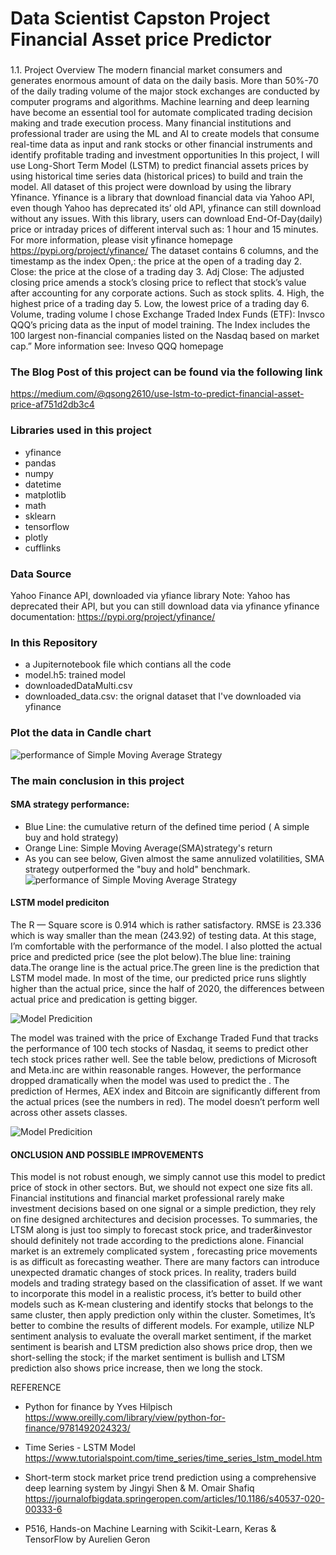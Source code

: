 # Data Scientist Capston Project Financial Asset price Predictor

###
1.1. Project Overview
The modern financial market consumers and generates enormous amount of data on the daily basis. More than 50%-70 of the daily trading volume of the major stock exchanges are conducted by computer programs and algorithms. Machine learning and deep learning have become an essential tool for automate complicated trading decision making and trade execution process. Many financial institutions and professional trader are using the ML and AI to create models that consume real-time data as input and rank stocks or other financial instruments and identify profitable trading and investment opportunities
In this project, I will use Long-Short Term Model (LSTM) to predict financial assets prices by using historical time series data (historical prices) to build and train the model. All dataset of this project were download by using the library Yfinance. Yfinance is a library that download financial data via Yahoo API, even though Yahoo has deprecated its’ old API, yfinance can still download without any issues. With this library, users can download End-Of-Day(daily) price or intraday prices of different interval such as: 1 hour and 15 minutes. For more information, please visit yfinance homepage https://pypi.org/project/yfinance/
The dataset contains 6 columns, and the timestamp as the index
Open,: the price at the open of a trading day
2. Close: the price at the close of a trading day
3. Adj Close: The adjusted closing price amends a stock’s closing price to reflect that stock’s value after accounting for any corporate actions. Such as stock splits.
4. High, the highest price of a trading day
5. Low, the lowest price of a trading day
6. Volume, trading volume
I chose Exchange Traded Index Funds (ETF): Invsco QQQ’s pricing data as the input of model training. The Index includes the 100 largest non-financial companies listed on the Nasdaq based on market cap.” More information see: Inveso QQQ homepage

### The Blog Post of this project can be found via the following link
https://medium.com/@qsong2610/use-lstm-to-predict-financial-asset-price-af751d2db3c4

### Libraries used in this project

* yfinance 
* pandas 
* numpy 
* datetime 
* matplotlib
* math 
* sklearn
* tensorflow 
* plotly
* cufflinks

### Data Source 

Yahoo Finance API, downloaded via yfiance library 
Note: Yahoo has deprecated their API, but you can still download data via yfinance 
yfinance documentation: https://pypi.org/project/yfinance/

### In this Repository 

* a Jupiternotebook file which contians all the code
* model.h5: trained model 
* downloadedDataMulti.csv
* downloaded_data.csv: the orignal dataset that I've downloaded via yfinance

### Plot the data in Candle chart

![performance of Simple Moving Average Strategy](https://miro.medium.com/max/1400/1*4qhAmYQJWnRZ4lh2uAorJg.png)



### The main conclusion in this project 
#### SMA strategy performance: 
* Blue Line: the cumulative return of the defined time period ( A simple buy and hold strategy)
* Orange Line: Simple Moving Average(SMA)strategy's return
* As you can see below, Given almost the same annulized volatilities, SMA strategy outperformed the "buy and hold" benchmark.
![performance of Simple Moving Average Strategy](https://miro.medium.com/max/1400/1*scbsDoqfjrIvHC2QPYx0NQ.png)



#### LSTM model prediciton
The R — Square score is 0.914 which is rather satisfactory. RMSE is 23.336 which is way smaller than the mean (243.92) of testing data. At this stage, I’m comfortable with the performance of the model.
I also plotted the actual price and predicted price (see the plot below).The blue line: training data.The orange line is the actual price.The green line is the prediction that LSTM model made. In most of the time, our predicted price runs slightly higher than the actual price, since the half of 2020, the differences between actual price and predication is getting bigger.


![Model Predicition](https://miro.medium.com/max/1400/1*uHj9ToZOwMpLd4zWlesaww.png)


The model was trained with the price of Exchange Traded Fund that tracks the performance of 100 tech stocks of Nasdaq, it seems to predict other tech stock prices rather well. See the table below, predictions of Microsoft and Meta.inc are within reasonable ranges.
However, the performance dropped dramatically when the model was used to predict the . The prediction of Hermes, AEX index and Bitcoin are significantly different from the actual prices (see the numbers in red). The model doesn’t perform well across other assets classes.


![Model Predicition](https://miro.medium.com/max/1400/1*27nMiY-eDUczao825cjbkA.png)



#### ONCLUSION AND POSSIBLE IMPROVEMENTS

This model is not robust enough, we simply cannot use this model to predict price of stock in other sectors. But, we should not expect one size fits all. Financial institutions and financial market professional rarely make investment decisions based on one signal or a simple prediction, they rely on fine designed architectures and decision processes. To summaries, the LTSM along is just too simply to forecast stock price, and trader&investor should definitely not trade according to the predictions alone. Financial market is an extremely complicated system , forecasting price movements is as difficult as forecasting weather. There are many factors can introduce unexpected dramatic changes of stock prices.
In reality, traders build models and trading strategy based on the classification of asset. If we want to incorporate this model in a realistic process, it’s better to build other models such as K-mean clustering and identify stocks that belongs to the same cluster, then apply prediction only within the cluster. Sometimes, It’s better to combine the results of different models. For example, utilize NLP sentiment analysis to evaluate the overall market sentiment, if the market sentiment is bearish and LTSM prediction also shows price drop, then we short-selling the stock; if the market sentiment is bullish and LTSM prediction also shows price increase, then we long the stock.


REFERENCE
* Python for finance by Yves Hilpisch https://www.oreilly.com/library/view/python-for-finance/9781492024323/

* Time Series - LSTM Model https://www.tutorialspoint.com/time_series/time_series_lstm_model.htm

* Short-term stock market price trend prediction using a comprehensive deep learning system by Jingyi Shen & M. Omair Shafiq https://journalofbigdata.springeropen.com/articles/10.1186/s40537-020-00333-6

* P516, Hands-on Machine Learning with Scikit-Learn, Keras & TensorFlow by Aurelien Geron 
